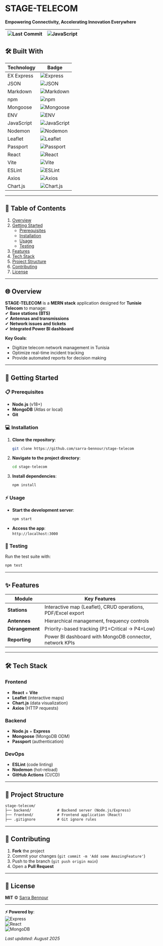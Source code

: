 # **STAGE-TELECOM**  
**Empowering Connectivity, Accelerating Innovation Everywhere**  

| ![Last Commit](https://img.shields.io/badge/last_commit-last_thursday-green) | ![JavaScript](https://img.shields.io/badge/JavaScript-65.9%25-yellow) |
|---|---| 

## 🛠 Built With

| Technology       | Badge                                                                        |
|------------------|------------------------------------------------------------------------------|
| EX Express       | ![Express](https://img.shields.io/badge/EX_Express-000000?logo=express)      |
| JSON             | ![JSON](https://img.shields.io/badge/JSON-000000?logo=json)                  |
| Markdown         | ![Markdown](https://img.shields.io/badge/Markdown-000000?logo=markdown)      |
| npm              | ![npm](https://img.shields.io/badge/npm-CB3837?logo=npm)                     |
| Mongoose         | ![Mongoose](https://img.shields.io/badge/Mongoose-47A248?logo=mongodb)       |
| ENV              | ![ENV](https://img.shields.io/badge/ENV-ECD53F?logo=.env)                    |
| JavaScript       | ![JavaScript](https://img.shields.io/badge/JavaScript-F7DF1E?logo=javascript)|
| Nodemon          | ![Nodemon](https://img.shields.io/badge/Nodemon-76D04B?logo=nodemon)         |
| Leaflet          | ![Leaflet](https://img.shields.io/badge/Leaflet-199900?logo=leaflet)         |
| Passport         | ![Passport](https://img.shields.io/badge/Passport-34E27A?logo=passport)      |
| React            | ![React](https://img.shields.io/badge/React-61DAFB?logo=react)               |
| Vite             | ![Vite](https://img.shields.io/badge/Vite-646CFF?logo=vite)                  |
| ESLint           | ![ESLint](https://img.shields.io/badge/ESLint-4B32C3?logo=eslint)           |
| Axios            | ![Axios](https://img.shields.io/badge/Axios-5A29E4?logo=axios)               |
| Chart.js         | ![Chart.js](https://img.shields.io/badge/Chart.js-FF6384?logo=chartdotjs)    

---

## **📌 Table of Contents**  
1. [Overview](#-overview)  
2. [Getting Started](#-getting-started)  
   - [Prerequisites](#-prerequisites)  
   - [Installation](#-installation)  
   - [Usage](#-usage)  
   - [Testing](#-testing)  
3. [Features](#-features)  
4. [Tech Stack](#-tech-stack)  
5. [Project Structure](#-project-structure)  
6. [Contributing](#-contributing)  
7. [License](#-license)  

---

## **🌐 Overview**  
**STAGE-TELECOM** is a **MERN stack** application designed for **Tunisie Telecom** to manage:  
✔ **Base stations (BTS)**  
✔ **Antennas and transmissions**  
✔ **Network issues and tickets**  
✔ **Integrated Power BI dashboard**  

**Key Goals**:  
- Digitize telecom network management in Tunisia  
- Optimize real-time incident tracking  
- Provide automated reports for decision making  

---

## **🚀 Getting Started**  

### **📋 Prerequisites**  
- **Node.js** (v18+)  
- **MongoDB** (Atlas or local)  
- **Git**  

### **💻 Installation**  
1. **Clone the repository**:  
   ```bash
   git clone https://github.com/sarra-bennour/stage-telecom
   ```  
2. **Navigate to the project directory**:  
   ```bash
   cd stage-telecom
   ```  
3. **Install dependencies**:  
   ```bash
   npm install
   ```  

### **⚡ Usage**  
- **Start the development server**:  
  ```bash
  npm start
  ```  
- **Access the app**:  
  `http://localhost:3000`  

### **🧪 Testing**  
Run the test suite with:  
```bash
npm test
```  

---

## **✨ Features**  
| Module          | Key Features                                                                 |
|-----------------|-----------------------------------------------------------------------------|
| **Stations**    | Interactive map (Leaflet), CRUD operations, PDF/Excel export                |
| **Antennes**    | Hierarchical management, frequency controls                                 |
| **Dérangement**      | Priority-based tracking (P1=Critical → P4=Low)                       |
| **Reporting**   | Power BI dashboard with MongoDB connector, network KPIs                     |

---

## **🛠 Tech Stack**  
### **Frontend**  
- **React** + **Vite**  
- **Leaflet** (interactive maps)  
- **Chart.js** (data visualization)  
- **Axios** (HTTP requests)  

### **Backend**  
- **Node.js** + **Express**  
- **Mongoose** (MongoDB ODM)  
- **Passport** (authentication)  

### **DevOps**  
- **ESLint** (code linting)  
- **Nodemon** (hot-reload)  
- **GitHub Actions** (CI/CD)  

---

## **📂 Project Structure**  
```markdown
stage-telecom/
├── backend/            # Backend server (Node.js/Express)
├── frontend/           # Frontend application (React)
├── .gitignore          # Git ignore rules
```

---

## **🤝 Contributing**  
1. **Fork** the project  
2. Commit your changes (`git commit -m 'Add some AmazingFeature'`)  
3. Push to the branch (`git push origin main`)  
4. Open a **Pull Request**  

---

## **📜 License**  
**MIT** © [Sarra Bennour](https://github.com/sarra-bennour)  

--- 

**⚡ Powered by**:  
![Express](https://img.shields.io/badge/Express-000000?logo=express)  
![React](https://img.shields.io/badge/React-61DAFB?logo=react)  
![MongoDB](https://img.shields.io/badge/MongoDB-47A248?logo=mongodb)  

*Last updated: August 2025*  